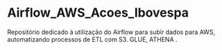 # Airflow_AWS_Acoes_Ibovespa
Repositório dedicado à utilização do Airflow para subir dados para AWS, automatizando processos de ETL com S3. GLUE, ATHENA .
